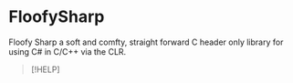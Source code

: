 # FloofySharp

Floofy Sharp a soft and comfty, straight forward C header only library for using C# in C/C++ via the CLR.

>[!HELP]
>